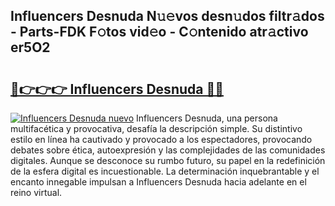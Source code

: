 ## Influencers Desnuda N𝚞𝚎vos desn𝚞dos filtr𝚊dos - Parts-FDK F𝚘tos vid𝚎o - C𝚘ntenido atr𝚊ctivo er5O2

# <h2><a href="http://mbc0pf.tromn.icu/?c=Influencers+Desnuda">🔗👉👉👉 Influencers Desnuda 🔗🔗</a></h2>

[![Influencers Desnuda nuevo](https://i.imgur.com/pEAQMta.gif)](http://mbc0pf.tromn.icu/?c=Influencers+Desnuda)
Influencers Desnuda, una persona multifacética y provocativa, desafía la descripción simple. Su distintivo estilo en línea ha cautivado y provocado a los espectadores, provocando debates sobre ética, autoexpresión y las complejidades de las comunidades digitales. Aunque se desconoce su rumbo futuro, su papel en la redefinición de la esfera digital es incuestionable. La determinación inquebrantable y el encanto innegable impulsan a Influencers Desnuda hacia adelante en el reino virtual.
